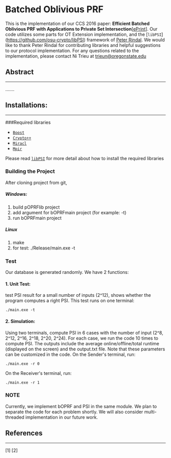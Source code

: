 # Batched Oblivious PRF
This is the implementation of our CCS 2016 paper: **Efficient Batched Oblivious PRF with Applications to Private Set Intersection**[[ePrint](https://...)]. Our code utilizes some parts for OT Extension implementation, and the [`libPSI`] (https://github.com/osu-crypto/libPSI) framework of [Peter Rindal](http://web.engr.oregonstate.edu/~rindalp/). We would like to thank Peter Rindal for contributing libraries and helpful suggestions to our protocol implementation. For any questions related to the implementation, please contact Ni Trieu at trieun@oregonstate.edu

## Abstract
---
.......

## Installations:
---
###Required libraries
  * [`Boost`](https://sourceforge.net/projects/boost/)
  * [`Crypto++`](http://www.cryptopp.com/)
  * [`Miracl`](https://github.com/miracl/MIRACL)
  * [`Mpir`](http://mpir.org/)
  
Please read [`libPSI`](https://github.com/osu-crypto/libPSI) for more detail about how to install the required libraries
### Building the Project
After cloning project from git,
##### Windows:
1. build pOPRFlib project
2. add argument for bOPRFmain project (for example: -t)
3. run bOPRFmain project
 
##### Linux
1. make
2. for test:
	./Release/main.exe -t
	
### Test
Our database is generated randomly. We have 2 functions: 
#### 1. Unit Test: 
test PSI result for a small number of inputs (2^12), shows whether the program computes a right PSI. This test runs on one terminal:

	./main.exe -t
	
#### 2. Simulation: 
Using two terminals, compute PSI in 6 cases with the number of input (2^8, 2^12, 2^16, 2^18, 2^20, 2^24). For each case, we run the code 10 times to compute PSI. The outputs include the average online/offline/total runtime (displayed on the screen) and the output.txt file. Note that these parameters can be customized in the code.
On the Sender's terminal, run:

	./main.exe -r 0
	
On the Receiver's terminal, run:
	
	./main.exe -r 1
### NOTE
Currently, we implement bOPRF and PSI in the same module. We plan to separate the code for each problem shortly. We will also consider multi-threaded implementation in our future work.
## References
---
[1] 
[2]